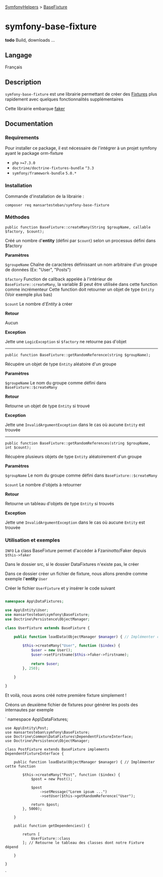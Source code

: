 [SymfonyHelpers](https://github.com/mansartesteban/symfony-helpers/Readme.md) > [BaseFixture](./SymfonyBaseFixture.md)

# symfony-base-fixture

**todo** Build, downloads ...

## Langage

Français

## Description

`symfony-base-fixture` est une librairie permettant de créer des [Fixtures](https://symfony.com/doc/current/bundles/DoctrineFixturesBundle/index.html) plus rapidement avec quelques fonctionnalités supplémentaires

Cette librairie embarque [faker](https://github.com/fzaninotto/Faker) 

## Documentation

### Requirements

Pour installer ce package, il est nécessaire de l'intégrer à un projet symfony ayant le package orm-fixture

- `php` `>=7.3.0`
- `doctrine/doctrine-fixtures-bundle` `^3.3`
- `symfony/framework-bundle` `5.0.*`
    
### Installation

Commande d'installation de la librairie :

`composer req mansartesteban/symfony-base-fixture`

### Méthodes

`public function BaseFixture::createMany(String $groupName, callable $factory, $count);`

Créé un nombre d'**entity** (défini par `$count`) selon un processus défini dans $factory

**Paramètres**

`$groupeName` Chaîne de caractères définissant un nom arbitraire d'un groupe de données (Ex: "User", "Posts")

`$factory` Function de callback appelée à l'intérieur de `BaseFixture::createMany`, la variable *$i* peut être utilisée dans cette function comme incrémenteur 
Cette function doit retourner un objet de type `Entity` (Voir exemple plus bas)

`$count` Le nombre d'*Entity* à créer

**Retour**

Aucun

**Exception**

Jette une `LogicException` si `$factory` ne retourne pas d'objet
____

`public function BaseFixture::getRandomReference(string $groupName);`

Récupére un objet de type `Entity` aléatoire d'un groupe

**Paramètres**

`$groupeName` Le nom du groupe comme défini dans `BaseFixture::$createMany`

**Retour**

Retourne un objet de type `Entity` si trouvé

**Exception**

Jette une `InvalidArgumentException` dans le cas où aucune `Entity` est trouvée

____

`public function BaseFixture::getRandomReferences(string $groupName, int $count);`

Récupère plusieurs objets de type `Entity` aléatoirement d'un groupe

**Paramètres**

`$groupName` Le nom du groupe comme défini dans `BaseFixture::$createMany`

`$count` Le nombre d'objets à retourner

**Retour**

Retourne un tableau d'objets de type `Entity` si trouvés

**Exception**

Jette une `InvalidArgumentException` dans le cas où aucune `Entity` est trouvée


### Utilisation et exemples

`INFO` La class BaseFixture permet d'accéder à Fzaninotto/Faker depuis `$this->faker`

Dans le dossier src, si le dossier DataFixtures n'existe pas, le créer

Dans ce dossier créer un fichier de fixture, nous allons prendre comme exemple l'**entity** `User`

Créer le fichier `UserFixture` et y insérer le code suivant

```php

namespace App\DataFixtures;

use App\Entity\User;
use mansartesteban\symfony\BaseFixture;
use Doctrine\Persistence\ObjectManager;

class UserFixture extends BaseFixture {

    public function loadData(ObjectManager $manager) { // Implémenter cette function
    
        $this->createMany("User", function ($index) {
            $user = new User();
            $user->setFirstname($this->faker->firstname);
            
            return $user;
        }, 250);
    
    }

}

```

Et voilà, nous avons créé notre première fixture simplement !

Créons un deuxième fichier de fixtures pour générer les posts des internautes par exemple

`
    namespace App\DataFixtures;
    
    use App\Entity\Post;
    use mansartesteban\symfony\BaseFixture;
    use Doctrine\Common\DataFixtures\DependentFixtureInterface;
    use Doctrine\Persistence\ObjectManager;
    
    class PostFixture extends BaseFixture implements DependentFixtureInterface {
    
        public function loadData(ObjectManager $manager) { // Implémenter cette function
        
            $this->createMany("Post", function ($index) {
                $post = new Post();
                
                $post
                    ->setMessage("Lorem ipsum ...")
                    ->setUser($this->getRandomReference("User");
                
                return $post;
            }, 5000);
        
        }
        
        public function getDependencies() {
        
            return [
                UserFixture::class
            ]; // Retourne le tableau des classes dont notre Fixture dépend
        
        }
    
    }
`